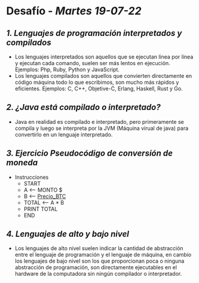 # Desafío - *Martes 19-07-22*

## *1. Lenguajes de programación interpretados y compilados*

- Los lenguajes interpretados son aquellos que se ejecutan línea por línea y ejecutan cada comando, suelen ser más lentos en ejecución. Ejemplos: Php, Ruby, Python y JavaScript.
- Los lenguajes compilados son aquellos que convierten directamente en código máquina todo lo que escribimos, son mucho más rápidos y eficientes. Ejemplos: C, C++, Objetive-C, Erlang, Haskell, Rust y Go.

## *2. ¿Java está compilado o interpretado?*

- Java en realidad es compilado e interpretado, pero primeramente se compila y luego se interpreta por la JVM (Máquina virual de java) para convertirlo en un lenguaje interpretado.

## *3. Ejercicio Pseudocódigo de conversión de moneda*

- Instrucciones
  - START
  - A <-- MONTO $
  - B <-- [Precio_BTC](https://www.mataf.net/es/cambio/divisas-USD-BTC?m1=1)
  - TOTAL <-- A * B
  - PRINT TOTAL 
  - END

## *4. Lenguajes de alto y bajo nivel*

- Los lenguajes de alto nivel suelen indicar la cantidad de abstracción entre el lenguaje de programación y el lenguaje de máquina, en cambio los lenguajes de bajo nivel son los que proporcionan poca o ninguna abstracción de programación, son directamente ejecutables en el hardware de la computadora sin ningún compilador o interpretador.
